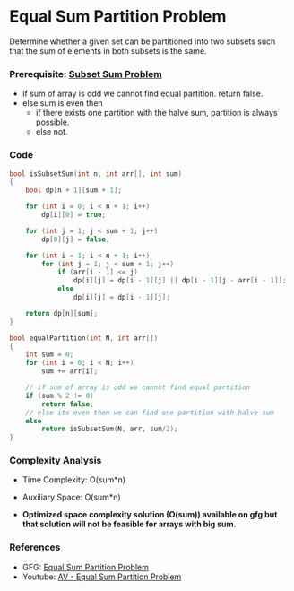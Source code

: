 # Equal Sum Partition Problem

Determine whether a given set can be partitioned into two subsets such that the sum of elements in both subsets is the same.

### Prerequisite: [Subset Sum Problem](./AV2_subSetSum.md)

- if sum of array is odd we cannot find equal partition. return false.
- else sum is even then
  - if there exists one partition with the halve sum, partition is always possible.
  - else not.

### Code

```cpp
bool isSubsetSum(int n, int arr[], int sum)
{
    bool dp[n + 1][sum + 1];

    for (int i = 0; i < n + 1; i++)
        dp[i][0] = true;

    for (int j = 1; j < sum + 1; j++)
        dp[0][j] = false;

    for (int i = 1; i < n + 1; i++)
        for (int j = 1; j < sum + 1; j++)
            if (arr[i - 1] <= j)
                dp[i][j] = dp[i - 1][j] || dp[i - 1][j - arr[i - 1]];
            else
                dp[i][j] = dp[i - 1][j];

    return dp[n][sum];
}

bool equalPartition(int N, int arr[])
{
    int sum = 0;
    for (int i = 0; i < N; i++)
        sum += arr[i];

    // if sum of array is odd we cannot find equal partition
    if (sum % 2 != 0)
        return false;
    // else its even then we can find one partition with halve sum
    else
        return isSubsetSum(N, arr, sum/2);
}
```

### Complexity Analysis

- Time Complexity: O(sum\*n)
- Auxiliary Space: O(sum\*n)

- **Optimized space complexity solution (O(sum)) available on gfg but that solution will not be feasible for arrays with big sum.**

### References

- GFG: [Equal Sum Partition Problem](https://www.geeksforgeeks.org/partition-problem-dp-18/)
- Youtube: [AV - Equal Sum Partition Problem](https://www.youtube.com/watch?v=UmMh7xp07kY&list=PL_z_8CaSLPWekqhdCPmFohncHwz8TY2Go&index=8)
